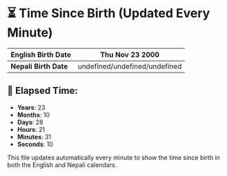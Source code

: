 # ⏳ Time Since Birth (Updated Every Minute)

| **English Birth Date** | Thu Nov 23 2000 |
|------------------------|-------------------------------------|
| **Nepali Birth Date**  | undefined/undefined/undefined                  |

## 📅 Elapsed Time:

- **Years**: 23
- **Months**: 10
- **Days**: 28
- **Hours**: 21
- **Minutes**: 31
- **Seconds**: 10

This file updates automatically every minute to show the time since birth in both the English and Nepali calendars.